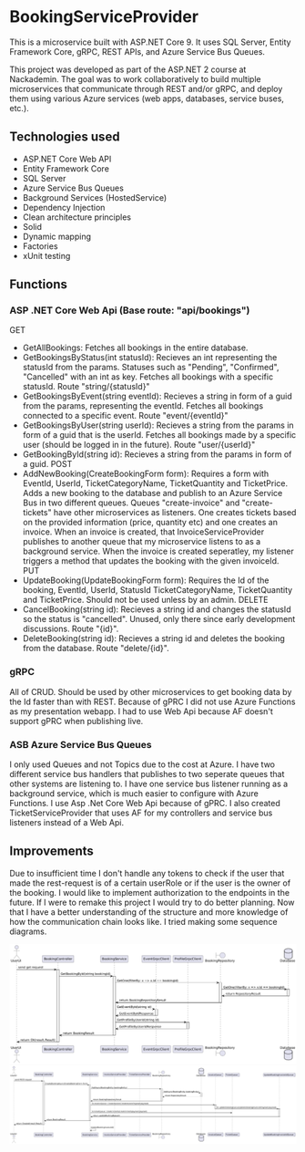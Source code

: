 # BookingServiceProvider
This is a microservice built with ASP.NET Core 9.
It uses SQL Server, Entity Framework Core, gRPC, REST APIs, and Azure Service Bus Queues.

This project was developed as part of the ASP.NET 2 course at Nackademin.
The goal was to work collaboratively to build multiple microservices that communicate through REST and/or gRPC, and deploy them using various Azure services (web apps, databases, service buses, etc.).

## Technologies used
- ASP.NET Core Web API
- Entity Framework Core
- SQL Server
- Azure Service Bus Queues
- Background Services (HostedService)
- Dependency Injection
- Clean architecture principles
- Solid
- Dynamic mapping
- Factories
- xUnit testing

## Functions
### ASP .NET Core Web Api (Base route: "api/bookings")
GET
  - GetAllBookings: Fetches all bookings in the entire database.
  - GetBookingsByStatus(int statusId): Recieves an int representing the statusId from the params. Statuses such as "Pending", "Confirmed", "Cancelled" with an int as key. Fetches all bookings with a specific statusId. Route "string/{statusId}"
  - GetBookingsByEvent(string eventId): Recieves a string in form of a guid from the params, representing the eventId. Fetches all bookings connected to a specific event. Route "event/{eventId}" 
  - GetBookingsByUser(string userId): Recieves a string from the params in form of a guid that is the userId. Fetches all bookings made by a specific user (should be logged in in the future). Route "user/{userId}"
  - GetBookingById(string id): Recieves a string from the params in form of a guid.
 POST
  - AddNewBooking(CreateBookingForm form): Requires a form with EventId, UserId, TicketCategoryName, TicketQuantity and TicketPrice. Adds a new booking to the database and publish to an Azure Service Bus in two different queues. Queues "create-invoice" and "create-tickets" have other microservices as listeners. One creates tickets based on the provided information (price, quantity etc) and one creates an invoice. When an invoice is created, that InvoiceServiceProvider publishes to another queue that my microservice listens to as a background service. When the invoice is created seperatley, my listener triggers a method that updates the booking with the given invoiceId.
PUT
  - UpdateBooking(UpdateBookingForm form): Requires the Id of the booking, EventId, UserId, StatusId TicketCategoryName, TicketQuantity and TicketPrice. Should not be used unless by an admin.
DELETE
  - CancelBooking(string id): Recieves a string id and changes the statusId so the status is "cancelled". Unused, only there since early development discussions. Route "{id}".
  - DeleteBooking(string id): Recieves a string id and deletes the booking from the database. Route "delete/{id}".

### gRPC
All of CRUD. Should be used by other microservices to get booking data by the Id faster than with REST. Because of gPRC I did not use Azure Functions as my presentation webapp. I had to use Web Api because AF doesn't support gPRC when publishing live. 

### ASB Azure Service Bus Queues
I only used Queues and not Topics due to the cost at Azure. I have two different service bus handlers that publishes to two seperate queues that other systems are listening to. I have one service bus listener running as a background service, which is much easier to configure with Azure Functions. I use Asp .Net Core Web Api because of gPRC. I also created TicketServiceProvider that uses AF for my controllers and service bus listeners instead of a Web Api. 

## Improvements
Due to insufficient time I don't handle any tokens to check if the user that made the rest-request is of a certain userRole or if the user is the owner of the booking. I would like to implement authorization to the endpoints in the future. If I were to remake this project I would try to do better planning. Now that I have a better understanding of the structure and more knowledge of how the communication chain looks like. I tried making some sequence diagrams.


![Sequence diagram Get One Booking](getOneBooking-diagram.png)
![Sequence diagram Create Booking](createBooking-diagram.png)
